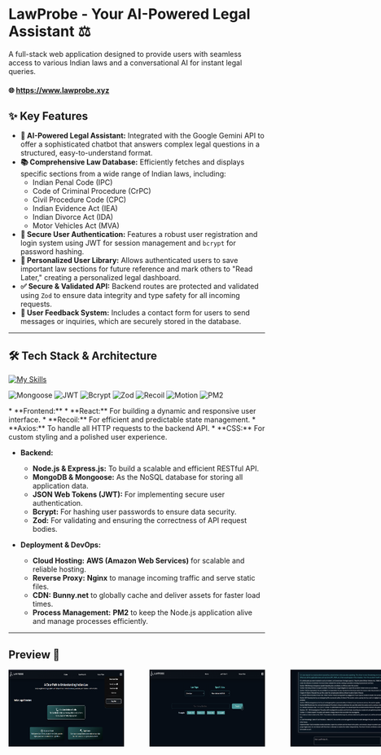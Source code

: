 # LawProbe - Your AI-Powered Legal Assistant ⚖️

A full-stack web application designed to provide users with seamless access to various Indian laws and a conversational AI for instant legal queries.
#### 🌐 https://www.lawprobe.xyz


## ✨ Key Features

* **🤖 AI-Powered Legal Assistant:** Integrated with the Google Gemini API to offer a sophisticated chatbot that answers complex legal questions in a structured, easy-to-understand format.
* **📚 Comprehensive Law Database:** Efficiently fetches and displays specific sections from a wide range of Indian laws, including:
    * Indian Penal Code (IPC)
    * Code of Criminal Procedure (CrPC)
    * Civil Procedure Code (CPC)
    * Indian Evidence Act (IEA)
    * Indian Divorce Act (IDA)
    * Motor Vehicles Act (MVA)
* **🔐 Secure User Authentication:** Features a robust user registration and login system using JWT for session management and `bcrypt` for password hashing.
* **👤 Personalized User Library:** Allows authenticated users to save important law sections for future reference and mark others to "Read Later," creating a personalized legal dashboard.
* **✅ Secure & Validated API:** Backend routes are protected and validated using `Zod` to ensure data integrity and type safety for all incoming requests.
* **📨 User Feedback System:** Includes a contact form for users to send messages or inquiries, which are securely stored in the database.

***

## 🛠️ Tech Stack & Architecture

[![My Skills](https://skillicons.dev/icons?i=react,vite,css,javascript,nodejs,express,mongodb,ai,aws,nginx,ssl&perline=6&theme=dark)](https://skillicons.dev)
<p align="left">
<img src="https://img.shields.io/badge/Mongoose-880000?style=flat-square&logo=mongoose&logoColor=white" alt="Mongoose" />
<img src="https://img.shields.io/badge/JWT-black?style=flat-square&logo=json-web-tokens&logoColor=white" alt="JWT" />
<img src="https://img.shields.io/badge/Bcrypt-E9E9E9?style=flat-square&logo=hashnode&logoColor=black" alt="Bcrypt" />
<img src="https://img.shields.io/badge/Zod-blue?style=flat-square&logo=typescript&logoColor=white" alt="Zod" />
<img src="https://img.shields.io/badge/Recoil-purple?style=flat-square&logo=recoil&logoColor=white" alt="Recoil" />
<img src="https://img.shields.io/badge/Motion-yellow?style=flat-square&logo=framer&logoColor=white" alt="Motion" />
<img src="https://img.shields.io/badge/PM2-purple?style=flat-square&logo=framer&logoColor=white" alt="PM2" />
</p>
* **Frontend:**
    * **React:** For building a dynamic and responsive user interface.
    * **Recoil:** For efficient and predictable state management.
    * **Axios:** To handle all HTTP requests to the backend API.
    * **CSS:** For custom styling and a polished user experience.

* **Backend:**
    * **Node.js & Express.js:** To build a scalable and efficient RESTful API.
    * **MongoDB & Mongoose:** As the NoSQL database for storing all application data.
    * **JSON Web Tokens (JWT):** For implementing secure user authentication.
    * **Bcrypt:** For hashing user passwords to ensure data security.
    * **Zod:** For validating and ensuring the correctness of API request bodies.

* **Deployment & DevOps:**
    * **Cloud Hosting:** **AWS (Amazon Web Services)** for scalable and reliable hosting.
    * **Reverse Proxy:** **Nginx** to manage incoming traffic and serve static files.
    * **CDN:** **Bunny.net** to globally cache and deliver assets for faster load times.
    * **Process Management:** **PM2** to keep the Node.js application alive and manage processes efficiently.

***
## Preview 👀
<div style="display: flex; gap: 50px;">
  <img src="img1.png" alt="Home" width="45%" style="flex: 1;"/>
  <img src="img3.png" alt="Knowmore" width="45%" style="flex: 1;"/>
  <img src="img2.png" alt="Ai response" width="45%" style="flex: 1;"/>
</div>
